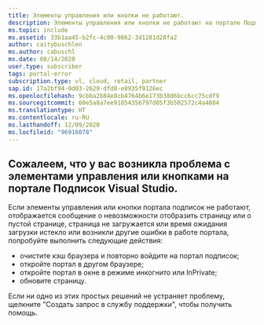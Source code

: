 ```yaml
---
title: Элементы управления или кнопки не работают.
description: Элементы управления или кнопки не работают на портале Подписок Visual Studio.
ms.topic: include
ms.assetid: 33b1aa45-b2fc-4c00-9862-3d1281d28fa2
author: caitybuschlen
ms.author: cabuschl
ms.date: 08/14/2020
user.type: subscriber
tags: portal-error
subscription.type: vl, cloud, retail, partner
sap.id: 17a2bf94-0d03-2629-dfd8-e8935f9126ec
ms.openlocfilehash: 9cbba2b84e8cb4764b6e173b38d6bcc6cc75cdf9
ms.sourcegitcommit: 60e5a8a7ee91854356797d05f3b502572c4a4884
ms.translationtype: HT
ms.contentlocale: ru-RU
ms.lasthandoff: 12/09/2020
ms.locfileid: "96916078"
---
```

## <a name="were-sorry-to-hear-that-youre-experiencing-an-issue-with-controls-or-buttons-while-using-the-visual-studio-subscriptions-portal"></a>Сожалеем, что у вас возникла проблема с элементами управления или кнопками на портале Подписок Visual Studio. 

Если элементы управления или кнопки портала подписок не работают, отображается сообщение о невозможности отобразить страницу или о пустой странице, страница не загружается или время ожидания загрузки истекло или возникли другие ошибки в работе портала, попробуйте выполнить следующие действия: 

* очистите кэш браузера и повторно войдите на портал подписок; 
* откройте портал в другом браузере; 
* откройте портал в окне в режиме инкогнито или InPrivate; 
* обновите страницу.  

Если ни одно из этих простых решений не устраняет проблему, щелкните "Создать запрос в службу поддержки", чтобы получить помощь.
